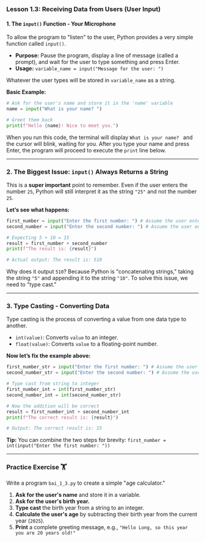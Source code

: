 ### **Lesson 1.3: Receiving Data from Users (User Input)**

#### **1. The `input()` Function - Your Microphone**

To allow the program to "listen" to the user, Python provides a very simple function called `input()`.

- **Purpose:** Pause the program, display a line of message (called a prompt), and wait for the user to type something and press Enter.
- **Usage:** `variable_name = input("Message for the user: ")`

Whatever the user types will be stored in `variable_name` as a string.

**Basic Example:**

```python
# Ask for the user's name and store it in the 'name' variable
name = input("What is your name? ")

# Greet them back
print(f"Hello {name}! Nice to meet you.")
```

When you run this code, the terminal will display `What is your name? ` and the cursor will blink, waiting for you. After you type your name and press Enter, the program will proceed to execute the `print` line below.

---

### **2. The Biggest Issue: `input()` Always Returns a String**

This is a **super important** point to remember. Even if the user enters the number `25`, Python will still interpret it as the string `"25"` and not the number `25`.

**Let’s see what happens:**

```python
first_number = input("Enter the first number: ") # Assume the user enters 5
second_number = input("Enter the second number: ") # Assume the user enters 10

# Expecting 5 + 10 = 15
result = first_number + second_number
print(f"The result is: {result}")

# Actual output: The result is: 510
```

Why does it output `510`? Because Python is "concatenating strings," taking the string `"5"` and appending it to the string `"10"`. To solve this issue, we need to "type cast."

---

### **3. Type Casting - Converting Data**

Type casting is the process of converting a value from one data type to another.

- `int(value)`: Converts `value` to an integer.
- `float(value)`: Converts `value` to a floating-point number.

**Now let’s fix the example above:**

```python
first_number_str = input("Enter the first number: ") # Assume the user enters 5
second_number_str = input("Enter the second number: ") # Assume the user enters 10

# Type cast from string to integer
first_number_int = int(first_number_str)
second_number_int = int(second_number_str)

# Now the addition will be correct
result = first_number_int + second_number_int
print(f"The correct result is: {result}")

# Output: The correct result is: 15
```

**Tip:** You can combine the two steps for brevity:
`first_number = int(input("Enter the first number: "))`

---

### **Practice Exercise 🏋️**

Write a program `bai_1_3.py` to create a simple "age calculator."

1. **Ask for the user's name** and store it in a variable.
2. **Ask for the user's birth year.**
3. **Type cast** the birth year from a string to an integer.
4. **Calculate the user's age** by subtracting their birth year from the current year (`2025`).
5. **Print** a complete greeting message, e.g., `"Hello Long, so this year you are 20 years old!"`
